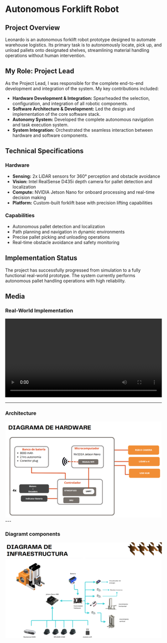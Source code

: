 # Autonomous Forklift Robot

## Project Overview
Leonardo is an autonomous forklift robot prototype designed to automate warehouse logistics. Its primary task is to autonomously locate, pick up, and unload pallets onto designated shelves, streamlining material handling operations without human intervention.

## My Role: Project Lead
As the Project Lead, I was responsible for the complete end-to-end development and integration of the system. My key contributions included:

- **Hardware Development & Integration:** Spearheaded the selection, configuration, and integration of all robotic components.
- **Software Architecture & Development:** Led the design and implementation of the core software stack.
- **Autonomy System:** Developed the complete autonomous navigation and task execution system.
- **System Integration:** Orchestrated the seamless interaction between hardware and software components.

## Technical Specifications

### Hardware
- **Sensing:** 2x LiDAR sensors for 360° perception and obstacle avoidance
- **Vision:** Intel RealSense D435i depth camera for pallet detection and localization
- **Compute:** NVIDIA Jetson Nano for onboard processing and real-time decision making
- **Platform:** Custom-built forklift base with precision lifting capabilities

### Capabilities
- Autonomous pallet detection and localization
- Path planning and navigation in dynamic environments
- Precise pallet picking and unloading operations
- Real-time obstacle avoidance and safety monitoring

## Implementation Status
The project has successfully progressed from simulation to a fully functional real-world prototype. The system currently performs autonomous pallet handling operations with high reliability.

## Media

### Real-World Implementation


<video width="100%" controls>
  <source src="content/forklift-robot/video/forklift_edit.mp4" type="video/mp4">
  Your browser does not support the video tag.
</video>

---
### Architecture

<img src="content/forklift-robot/pictures/architecture.png" alt="Autonomous Forklift Robot" width="600"/>
---

### Diagramt components

<img src="content/forklift-robot/pictures/diagramt_componets.png" alt="Autonomous Forklift Robot" width="600"/>